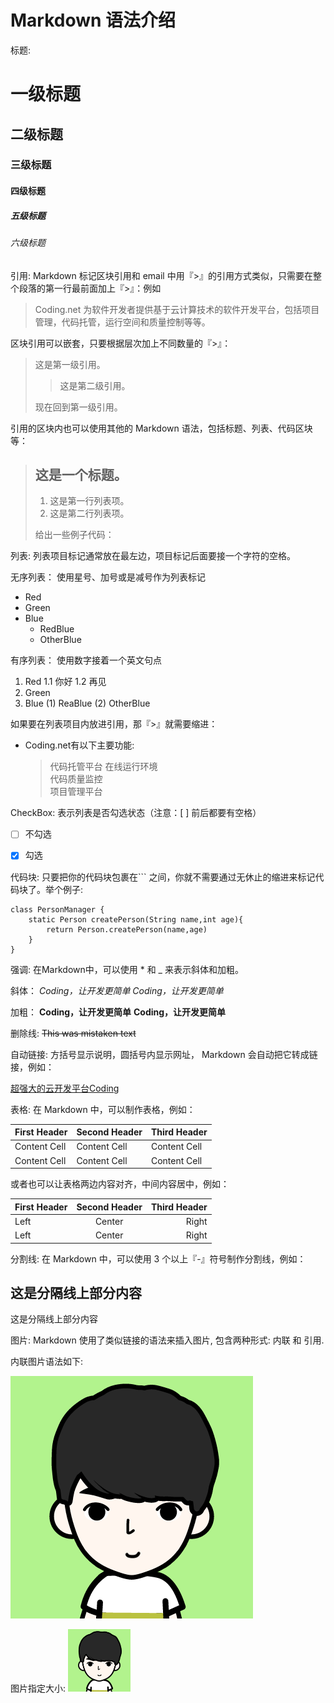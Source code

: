 # Markdown 语法介绍 #


<!--这个是html的注释,markdowm支持html标签-->

<!--
多行注释
多行注释
多行注释
-->

标题:
# 一级标题
## 二级标题
### 三级标题
#### 四级标题
##### 五级标题
###### 六级标题


引用:
Markdown 标记区块引用和 email 中用『>』的引用方式类似，只需要在整个段落的第一行最前面加上『>』：例如

> Coding.net 为软件开发者提供基于云计算技术的软件开发平台，包括项目管理，代码托管，运行空间和质量控制等等。


区块引用可以嵌套，只要根据层次加上不同数量的『>』：

> 这是第一级引用。
>
> > 这是第二级引用。
>
> 现在回到第一级引用。

引用的区块内也可以使用其他的 Markdown 语法，包括标题、列表、代码区块等：

> ## 这是一个标题。
> 1. 这是第一行列表项。
> 2. 这是第二行列表项。
>
> 给出一些例子代码：



列表:
列表项目标记通常放在最左边，项目标记后面要接一个字符的空格。

无序列表：
使用星号、加号或是减号作为列表标记

- Red
- Green
- Blue
	- RedBlue
	- OtherBlue

有序列表：
使用数字接着一个英文句点

1. Red
	1.1 你好
	1.2 再见 
2. Green
3. Blue
	(1) ReaBlue
	(2) OtherBlue

如果要在列表项目内放进引用，那『>』就需要缩进：

*  Coding.net有以下主要功能:
    > 代码托管平台
    > 在线运行环境    
    > 代码质量监控    
    > 项目管理平台


CheckBox: 
表示列表是否勾选状态（注意：[ ] 前后都要有空格）

- [ ] 不勾选
- [x] 勾选


代码块:
只要把你的代码块包裹在``` 之间，你就不需要通过无休止的缩进来标记代码块了。举个例子:

```
class PersonManager {
    static Person createPerson(String name,int age){
        return Person.createPerson(name,age)
    }
}
```


强调:
在Markdown中，可以使用 * 和  _  来表示斜体和加粗。

斜体：
*Coding，让开发更简单*
_Coding，让开发更简单_


加粗：
**Coding，让开发更简单**
__Coding，让开发更简单__

删除线:
~~This was mistaken text~~


自动链接:
方括号显示说明，圆括号内显示网址， Markdown 会自动把它转成链接，例如：

[超强大的云开发平台Coding](http://coding.net)

表格:
在 Markdown 中，可以制作表格，例如：

First Header | Second Header | Third Header
------------ | ------------- | ------------
Content Cell | Content Cell  | Content Cell
Content Cell | Content Cell  | Content Cell


或者也可以让表格两边内容对齐，中间内容居中，例如：

First Header | Second Header | Third Header
:----------- | :-----------: | -----------:
Left         | Center        | Right
Left         | Center        | Right


分割线:
在 Markdown 中，可以使用 3 个以上『-』符号制作分割线，例如：

这是分隔线上部分内容
---
这是分隔线上部分内容


图片:
Markdown 使用了类似链接的语法来插入图片, 包含两种形式: 内联 和 引用.

内联图片语法如下:

![](/pic/head.png)

图片指定大小:
<img src="/pic/head.png" height="100" width="100" 
style="margin-left:45px margin-top:100px">